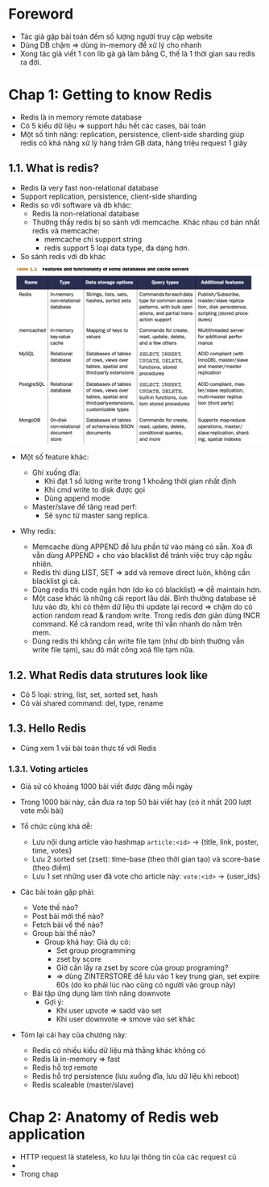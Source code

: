 # Foreword
- Tác giả gặp bài toán đếm số lượng người truy cập website
- Dùng DB chậm => dùng in-memory để xử lý cho nhanh 
- Xong tác giả viết 1 con lib gà gà làm bằng C, thế là 1 thời gian sau redis ra đời.

# Chap 1: Getting to know Redis
- Redis là in memory remote database
- Có 5 kiểu dữ liệu => support hầu hết các cases, bài toán
- Một số tính năng: replication, persistence, client-side sharding giúp redis có khả năng xử lý hàng trăm GB data, hàng triệu request 1 giây

## 1.1. What is redis?
- Redis là very fast non-relational database
- Support replication, persistence, client-side sharding
- Redis so với software và db khác:
    - Redis là non-relational database
    - Thường thấy redis bị so sánh với memcache. Khác nhau cơ bản nhất redis và memcache:
        - memcache chỉ support string
        - redis support 5 loại data type, đa dạng hơn.
- So sánh redis với db khác

![](images/redisinaction-compare-redis-to-others.png)

- Một số feature khác:
    - Ghi xuống đĩa:
        - Khi đạt 1 số lượng write trong 1 khoảng thời gian nhất định
        - Khi cmd write to disk được gọi
        - Dùng append mode
    - Master/slave để tăng read perf:
        - Sẽ sync từ master sang replica.

- Why redis:
    - Memcache dùng APPEND để lưu phần tử vào mảng có sẵn. Xoá đi vẫn dùng APPEND + cho vào blacklist để tránh việc truy cập ngẫu nhiên.
    - Redis thì dùng LIST, SET => add và remove direct luôn, không cần blacklist gì cả.
    - Dùng redis thì code ngắn hơn (do ko có blacklist) => dễ maintain hơn.
    - Một case khác là những cái report lâu dài. Bình thường database sẽ lưu vào db, khi có thêm dữ liệu thì update lại record => chậm do có action random read & random write. Trong redis đơn giản dùng INCR command. Kể cả random read, write thì vẫn nhanh do nằm trên mem.
    - Dùng redis thì không cần write file tạm (như db bình thường vẫn write file tạm), sau đó mất công xoá file tạm nữa.

## 1.2. What Redis data strutures look like
- Có 5 loại: string, list, set, sorted set, hash
- Có vài shared command: del, type, rename

## 1.3.  Hello Redis
- Cùng xem 1 vài bài toán thực tế với Redis

### 1.3.1. Voting articles
- Giả sử có khoảng 1000 bài viết được đăng mỗi ngày
- Trong 1000 bài này, cần đưa ra top 50 bài viết hay (có ít nhất 200 lượt vote mỗi bài)
- Tổ chức cũng khá dễ:
    - Lưu nội dung article vào hashmap `article:<id>` -> {title, link, poster, time, votes}
    - Lưu 2 sorted set (zset): time-base (theo thời gian tạo) và score-base (theo điểm)
    - Lưu 1 set những user đã vote cho article này: `vote:<id>` -> {user_ids}
- Các bài toán gặp phải:
    - Vote thế nào?
    - Post bài mới thế nào?
    - Fetch bài về thế nào?
    - Group bài thế nào?
        - Group khá hay: Giả dụ có:
            - Set group programming
            - zset by score
            - Giờ cần lấy ra zset by score của group programing?
            - => dùng ZINTERSTORE để lưu vào 1 key trung gian, set expire 60s (do ko phải lúc nào cũng có người vào group này)
    - Bài tập ứng dụng làm tính năng downvote
        - Gợi ý: 
            - Khi user upvote => sadd vào set
            - Khi user downvote => smove vào set khác

- Tóm lại cái hay của chương này:
    - Redis có nhiều kiểu dữ liệu mà thằng khác không có
    - Redis là in-memory => fast
    - Redis hỗ trợ remote
    - Redis hỗ trợ persistence (lưu xuống đĩa, lưu dữ liệu khi reboot)
    - Redis scaleable (master/slave)

# Chap 2: Anatomy of Redis web application
- HTTP request là stateless, ko lưu lại thông tin của các request cũ
- 
- Trong chap 